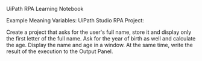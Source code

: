 UiPath RPA Learning Notebook

Example Meaning Variables: UiPath Studio RPA Project:



Create a project that asks for the user's full name, store it and display only the first letter of the full name. Ask for the year of birth as well and calculate the age. Display the name and age in a window. At the same time, write the result of the execution to the Output Panel. 
